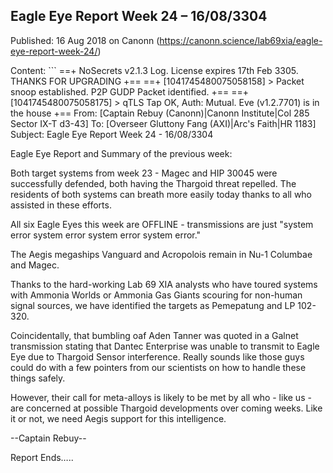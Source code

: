 ## Eagle Eye Report Week 24 &#8211; 16/08/3304

Published: 16 Aug 2018 on Canonn (https://canonn.science/lab69xia/eagle-eye-report-week-24/)

Content: ```
==+ NoSecrets v2.1.3 Log. License expires 17th Feb 3305. THANKS FOR UPGRADING +==
==+ [1041745480075058158] > Packet snoop established. P2P GUDP Packet identified. +==
==+ [1041745480075058175] > qTLS Tap OK, Auth: Mutual. Eve (v1.2.7701) is in the house +==
From: [Captain Rebuy (Canonn)|Canonn Institute|Col 285 Sector IX-T d3-43]
To: [Overseer Gluttony Fang (AXI)|Arc's Faith|HR 1183]
Subject: Eagle Eye Report Week 24 - 16/08/3304

Eagle Eye Report and Summary of the previous week:

Both target systems from week 23 - Magec and HIP 30045 were successfully defended, both having the Thargoid threat repelled. The residents of both systems can breath more easily today thanks to all who assisted in these efforts.

All six Eagle Eyes this week are OFFLINE - transmissions are just "system error system error system error system error."

The Aegis megaships Vanguard and Acropolois remain in Nu-1 Columbae and Magec.

Thanks to the hard-working Lab 69 XIA analysts who have toured systems with Ammonia Worlds or Ammonia Gas Giants scouring for non-human signal sources, we have identified the targets as Pemepatung and LP 102-320.

Coincidentally, that bumbling oaf Aden Tanner was quoted in a Galnet transmission stating that Dantec Enterprise was unable to transmit to Eagle Eye due to Thargoid Sensor interference. Really sounds like those guys could do with a few pointers from our scientists on how to handle these things safely.

However, their call for meta-alloys is likely to be met by all who - like us - are concerned at possible Thargoid developments over coming weeks. Like it or not, we need Aegis support for this intelligence.

--Captain Rebuy--

Report Ends…..
```